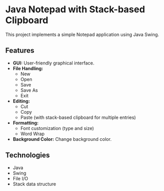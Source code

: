 # Java Notepad with Stack-based Clipboard

This project implements a simple Notepad application using Java Swing. 

## Features

* **GUI:** User-friendly graphical interface.
* **File Handling:**
    * New 
    * Open
    * Save
    * Save As
    * Exit
* **Editing:**
    * Cut
    * Copy
    * Paste (with stack-based clipboard for multiple entries)
* **Formatting:**
    * Font customization (type and size)
    * Word Wrap 
* **Background Color:** Change background color.

## Technologies

* Java
* Swing
* File I/O
* Stack data structure
